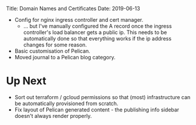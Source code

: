 Title: Domain Names and Certificates
Date: 2019-06-13

- Config for nginx ingress controller and cert manager.
    - ... but I've manually configured the A record once the ingress
      controller's load balancer gets a public ip. This needs to be
      automatically done so that everything works if the ip address changes for
      some reason.
- Basic customisation of Pelican.
- Moved journal to a Pelican blog category.

# Up Next
- Sort out terraform / gcloud permissions so that (most) infrastructure can be
  automatically provisioned from scratch.
- Fix layout of Pelican generated content - the publishing info sidebar doesn't
  always render properly.
